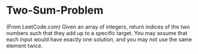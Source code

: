 # Two-Sum-Problem
(From LeetCode.com)
Given an array of integers, return indices of the two numbers such that they add up to a specific target.
You may assume that each input would have exactly one solution, and you may not use the same element twice.
